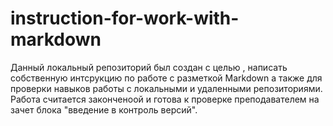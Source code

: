 # instruction-for-work-with-markdown
Данный локальный репозиторий был создан с целью , написать собственную интсрукцию по работе с разметкой Markdown а также для проверки навыков работы с локальными и удаленными репозиториями. 
Работа считается законченоой и готова к проверке преподавателем на зачет блока "введение в контроль версий".
